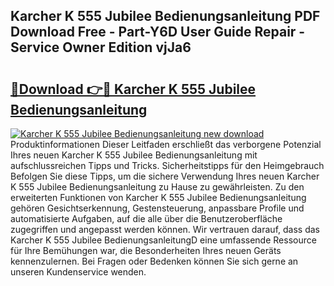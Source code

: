 ## Karcher K 555 Jubilee Bedienungsanleitung PDF Download Free - Part-Y6D User Guide Repair - Service Owner Edition vjJa6

# <h2><a href="http://df5u1g.blite.top/?on=Karcher+K+555+Jubilee+Bedienungsanleitung">🔗Download 👉🔴 Karcher K 555 Jubilee Bedienungsanleitung</a></h2>

[![Karcher K 555 Jubilee Bedienungsanleitung new download](https://i.imgur.com/lujVjoI.png)](http://df5u1g.blite.top/?on=Karcher+K+555+Jubilee+Bedienungsanleitung)
Produktinformationen Dieser Leitfaden erschließt das verborgene Potenzial Ihres neuen Karcher K 555 Jubilee Bedienungsanleitung mit aufschlussreichen Tipps und Tricks. Sicherheitstipps für den Heimgebrauch Befolgen Sie diese Tipps, um die sichere Verwendung Ihres neuen Karcher K 555 Jubilee Bedienungsanleitung zu Hause zu gewährleisten. Zu den erweiterten Funktionen von Karcher K 555 Jubilee Bedienungsanleitung gehören Gesichtserkennung, Gestensteuerung, anpassbare Profile und automatisierte Aufgaben, auf die alle über die Benutzeroberfläche zugegriffen und angepasst werden können. Wir vertrauen darauf, dass das Karcher K 555 Jubilee BedienungsanleitungD eine umfassende Ressource für Ihre Bemühungen war, die Besonderheiten Ihres neuen Geräts kennenzulernen. Bei Fragen oder Bedenken können Sie sich gerne an unseren Kundenservice wenden.
